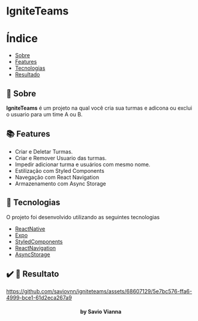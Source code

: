 # IgniteTeams

# Índice

- [Sobre](#sobre)
- [Features](#features)
- [Tecnologias](#tecnologias)
- [Resultado](#resultado)

<a id="sobre"></a>

## :bookmark: Sobre

<strong>IgniteTeams</strong> é um projeto na qual você cria sua turmas e adicona ou exclui o usuario para um time A ou B.

<a id="features"></a>
## :books: Features

- Criar e Deletar Turmas.
- Criar e Remover Usuario das turmas.
- Impedir adicionar turma e usuários com mesmo nome.
- Estilização com Styled Components
- Navegação com React Navigation
- Armazenamento com Async Storage

<a id="tecnologias"></a>
## :rocket: Tecnologias

O projeto foi desenvolvido utilizando as seguintes tecnologias

- [ReactNative](https://reactnative.dev/)
- [Expo](https://reactnative.dev/)
- [StyledComponents](https://styled-components.com/)
- [ReactNavigation](https://reactnavigation.org/)
- [AsyncStorage](https://docs.expo.dev/versions/latest/sdk/async-storage/)

<a id="resultado"></a>
## :heavy_check_mark: :iphone: Resultato

https://github.com/saviovnn/igniteteams/assets/68607129/5e7bc576-ffa6-4999-bce1-61d2eca267a9

<h4 align="center">
     by Savio Vianna
</h4>
